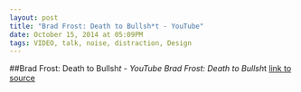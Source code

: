 ```yaml
---
layout: post
title: "Brad Frost: Death to Bullsh*t - YouTube"
date: October 15, 2014 at 05:09PM
tags: VIDEO, talk, noise, distraction, Design
---
```

##Brad Frost: Death to Bullsh*t - YouTube
Brad Frost: Death to Bullsh*t
[link to source](https://www.youtube.com/watch?v=ABd6U17YAdo) 
